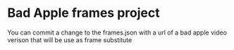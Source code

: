 # Bad Apple frames project

You can commit a change to the frames.json with a url of a bad apple video verison that will be use as frame substitute

